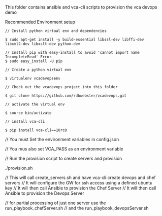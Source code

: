
This folder contains ansible and vca-cli scripts to provision the vca devops demo



Recommended Environment setup

```
// Install python virtual env and dependencies

$ sudo apt-get install -y build-essential libssl-dev libffi-dev libxml2-dev libxslt-dev python-dev 

// Install pip with easy-install to avoid 'cannot import name IncompleteRead' Error
$ sudo easy_install -U pip

// Create a python virtual env

$ virtualenv vcadevopsenv

// Check out the vcadevops project into this folder

$ git clone https://github.com/rdbwebster/vcadevops.git

// activate the virtual env

$ source bin/activate

// install vca-cli

$ pip install vca-cli==10rc8

```

// You must Set the environment variables in config.json

// You mus also set VCA_PASS as an environment variable

// Run the provision script to create servers and provision

./provision.sh


// This will call create_servers.sh and have vca-cli create devops and chef servers
// It will configure the GW for ssh access using a defined ubuntu key
// It will then call Ansible to provision the Chef Server
// It will then call Ansible to provision the Devops Server

// for partial processing of just one server use the run_playbook_chefServer.sh
// and the run_playbook_devopsServer.sh
